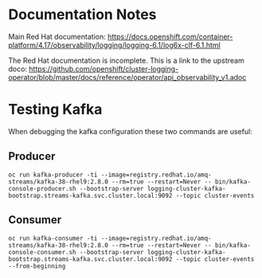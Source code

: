 # Documentation Notes

Main Red Hat documentation:
https://docs.openshift.com/container-platform/4.17/observability/logging/logging-6.1/log6x-clf-6.1.html

The Red Hat documentation is incomplete. This is a link to the upstream doco: https://github.com/openshift/cluster-logging-operator/blob/master/docs/reference/operator/api_observability_v1.adoc

# Testing Kafka

When debugging the kafka configuration these two commands are useful:

## Producer
```
oc run kafka-producer -ti --image=registry.redhat.io/amq-streams/kafka-38-rhel9:2.8.0 --rm=true --restart=Never -- bin/kafka-console-producer.sh --bootstrap-server logging-cluster-kafka-bootstrap.streams-kafka.svc.cluster.local:9092 --topic cluster-events
```

## Consumer
```
oc run kafka-consumer -ti --image=registry.redhat.io/amq-streams/kafka-38-rhel9:2.8.0 --rm=true --restart=Never -- bin/kafka-console-consumer.sh --bootstrap-server logging-cluster-kafka-bootstrap.streams-kafka.svc.cluster.local:9092 --topic cluster-events --from-beginning
```
